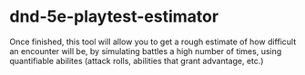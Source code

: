# dnd-5e-playtest-estimator
Once finished, this tool will allow you to get a rough estimate of how difficult an encounter will be, by simulating battles a high number of times, using quantifiable abilites (attack rolls, abilities that grant advantage, etc.)
